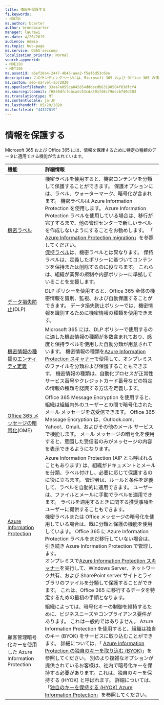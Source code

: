 ```yaml
---
title: 情報を保護する
f1.keywords:
- NOCSH
ms.author: bcarter
author: brendacarter
manager: laurawi
ms.date: 4/26/2019
audience: Admin
ms.topic: hub-page
ms.service: O365-seccomp
localization_priority: Normal
search.appverid:
- MOE150
- MET150
ms.assetid: a6ef28a4-2447-4b43-aae2-f5af6d53c68e
description: このランディングページには、Microsoft 365 および Office 365 の情報の保護に関するリンクと情報が記載されています。
ms.custom: seo-marvel-apr2020
ms.openlocfilehash: 33aa7a055ca045854dddacdb63190504f83dfcf4
ms.sourcegitcommit: f6840dfcfdbcadc53cda591fd6cf9ddcb749d303
ms.translationtype: MT
ms.contentlocale: ja-JP
ms.lasthandoff: 05/20/2020
ms.locfileid: "44327019"
---
```

# <a name="protect-information"></a>情報を保護する

Microsoft 365 および Office 365 には、情報を保護するために特定の種類のデータに適用できる機能が含まれています。


|**機能**|**詳細情報**|
|:-----|:-----|
|[機密ラベル](sensitivity-labels.md) <br/> |機密ラベルを使用すると、機密コンテンツを分類して保護することができます。 保護オプションには、ラベル、ウォーターマーク、暗号化が含まれます。 機密ラベルは Azure Information Protection を使用します。 Azure Information Protection ラベルを使用している場合は、移行が完了するまで、他の管理センターで新しいラベルを作成しないようにすることをお勧めします。 「 [Azure Information Protection migration](https://docs.microsoft.com/azure/information-protection/configure-policy-migrate-labels)」を参照してください。 <br/> [保持ラベル](retention-policies.md)は、機密ラベルとは異なります。 保持ラベルは、定義したポリシーに基づいてコンテンツを保持または削除するのに役立ちます。 これらは、組織が業界の規制や内部ポリシーに準拠していることを支援します。|
|[データ損失防止](data-loss-prevention-policies.md)(DLP)  <br/> |DLP ポリシーを使用すると、Office 365 全体の機密情報を識別、監視、および自動保護することができます。 データ損失防止ポリシーでは、機密情報を識別するために機密情報の種類を使用できます。 <br/> |
|[機密情報の種類のエンティティ定義](sensitive-information-type-entity-definitions.md) <br/> |Microsoft 365 には、DLP ポリシーで使用するのに適した機密情報の種類が多数含まれており、感度と保持ラベルを使用した自動分類が用意されています。 機密情報の種類を[Azure Information Protection スキャナー](https://docs.microsoft.com/azure/information-protection/deploy-aip-scanner)で使用して、オンプレミスのファイルを分類および保護することもできます。 機密情報の種類は、自動化プロセスが正常性サービス番号やクレジットカード番号などの特定の情報の種類を認識する方法を定義します。   <br/> |
|[Office 365 メッセージの暗号化](ome.md)(OME)  <br/> |Office 365 Message Encryption を使用すると、組織は組織内外のユーザーとの間で暗号化されたメール メッセージを送受信できます。 Office 365 Message Encryption は、Outlook.com、Yahoo!、Gmail、およびその他のメール サービスで機能します。 メール メッセージの暗号化を使用すると、意図した受信者のみがメッセージの内容を表示できるようになります。 <br/> |
|[Azure Information Protection](https://docs.microsoft.com/azure/information-protection/)<br/> |Azure Information Protection (AIP とも呼ばれることもあります) は、組織がドキュメントとメールを分類、ラベル付けし、必要に応じて保護するのに役に立ちます。 管理者は、ルールと条件を定義して、ラベルを自動的に適用できます。 ユーザーは、ファイルとメールに手動でラベルを適用できます。 ラベルを適用するときに関する推奨事項をユーザーに提供することもできます。<br/> 機密ラベルまたは Office メッセージの暗号化を使用している場合は、既に分類と保護の機能を使用しています。 Office 365 に Azure Information Protection ラベルをまだ移行していない場合は、引き続き Azure Information Protection で管理します。  <br/>オンプレミスで[Azure Information Protection スキャナー](https://docs.microsoft.com/azure/information-protection/deploy-aip-scanner)を実行して、Windows Server、ネットワーク共有、および SharePoint server サイトとライブラリのファイルを分類して保護することができます。 これは、Office 365 に移行するデータを特定するための最初の手順となります。
|顧客管理暗号化キーを使用した Azure Information Protection <br/> |組織によっては、暗号化キーの制御を維持するために、ビジネスニーズやコンプライアンス要件があります。 これは一般的ではありません。 Azure Information Protection を使用すると、組織は独自のキー (BYOK) をサービスに取り込むことができます。 詳細については、「 [Azure Information Protection の独自のキーを取り込む (BYOK)](https://docs.microsoft.com/azure/information-protection/byok-price-restrictions)」を参照してください。 別のより複雑なオプションが提供されているお客様は、社内で暗号化キーを保持する必要があります。これは、独自のキーを保持する (HYOK) と呼ばれます。  詳細については、「[独自のキーを保持する (HYOK) Azure Information Protection](https://docs.microsoft.com/azure/information-protection/configure-adrms-restrictions)」を参照してください。 <br/> |
    

